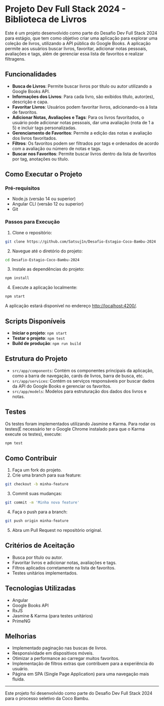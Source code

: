 # Projeto Dev Full Stack 2024 - Biblioteca de Livros

Este é um projeto desenvolvido como parte do Desafio Dev Full Stack 2024 para estágio, que tem como objetivo criar uma aplicação para explorar uma coleção de livros, utilizando a API pública do Google Books. A aplicação permite aos usuários buscar livros, favoritar, adicionar notas pessoais, avaliações e tags, além de gerenciar essa lista de favoritos e realizar filtragens.

## Funcionalidades

- **Busca de Livros**: Permite buscar livros por título ou autor utilizando a Google Books API.
- **Informações dos Livros**: Para cada livro, são exibidos título, autor(es), descrição e capa.
- **Favoritar Livros**: Usuários podem favoritar livros, adicionando-os à lista de favoritos.
- **Adicionar Notas, Avaliações e Tags**: Para os livros favoritados, o usuário pode adicionar notas pessoais, dar uma avaliação (nota de 1 a 5) e incluir tags personalizadas.
- **Gerenciamento de Favoritos**: Permite a edição das notas e avaliação dos livros favoritados.
- **Filtros**: Os favoritos podem ser filtrados por tags e ordenados de acordo com a avaliação ou número de notas e tags.
- **Buscar nos Favoritos**: Permite buscar livros dentro da lista de favoritos por tag, anotações ou título.

## Como Executar o Projeto

### Pré-requisitos

- Node.js (versão 14 ou superior)
- Angular CLI (versão 12 ou superior)
- Git

### Passos para Execução

1. Clone o repositório:

```bash
git clone https://github.com/Satsuj1n/Desafio-Estagio-Coco-Bambu-2024
```

2. Navegue até o diretório do projeto:

```bash
cd Desafio-Estagio-Coco-Bambu-2024
```

3. Instale as dependências do projeto:

```bash
npm install
```

4. Execute a aplicação localmente:

```bash
npm start
```

A aplicação estará disponível no endereço [http://localhost:4200/](http://localhost:4200/).

## Scripts Disponíveis

- **Iniciar o projeto**: `npm start`
- **Testar o projeto**: `npm test`
- **Build de produção**: `npm run build`

## Estrutura do Projeto

- `src/app/components`: Contém os componentes principais da aplicação, como a barra de navegação, cards de livros, barra de busca, etc.
- `src/app/services`: Contém os serviços responsáveis por buscar dados da API do Google Books e gerenciar os favoritos.
- `src/app/models`: Modelos para estruturação dos dados dos livros e notas.

## Testes

Os testes foram implementados utilizando Jasmine e Karma. Para rodar os testes(É necessário ter o Google Chrome instalado para que o Karma execute os testes), execute:

```bash
npm test
```

## Como Contribuir

1. Faça um fork do projeto.
2. Crie uma branch para sua feature:

```bash
git checkout -b minha-feature
```

3. Commit suas mudanças:

```bash
git commit -m 'Minha nova feature'
```

4. Faça o push para a branch:

```bash
git push origin minha-feature
```

5. Abra um Pull Request no repositório original.

## Critérios de Aceitação

- Busca por título ou autor.
- Favoritar livros e adicionar notas, avaliações e tags.
- Filtros aplicados corretamente na lista de favoritos.
- Testes unitários implementados.

## Tecnologias Utilizadas

- Angular
- Google Books API
- RxJS
- Jasmine & Karma (para testes unitários)
- PrimeNG

## Melhorias

- Implementado paginação nas buscas de livros.
- Responsividade em dispositivos móveis.
- Otimizar a performance ao carregar muitos favoritos.
- Implementação de filtros extras que contribuem para a experiência do usuário.
- Página em SPA (Single Page Application) para uma navegação mais fluida.

---

Este projeto foi desenvolvido como parte do Desafio Dev Full Stack 2024 para o processo seletivo da Coco Bambu.
